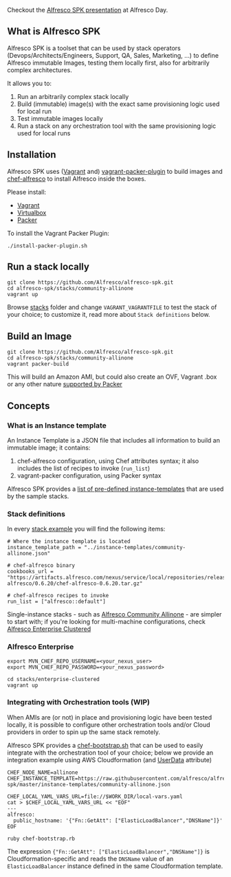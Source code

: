 Checkout the [Alfresco SPK presentation](http://www.slideshare.net/m.pillitu/alfresco-spkalfrescoday) at Alfresco Day.

## What is Alfresco SPK
Alfresco SPK is a toolset that can be used by stack operators (Devops/Architects/Engineers, Support, QA, Sales, Marketing, ...) to define Alfresco immutable Images, testing them locally first, also for arbitrarily complex architectures.

It allows you to:
1. Run an arbitrarily complex stack locally
2. Build (immutable) image(s) with the exact same provisioning logic used for local run
3. Test immutable images locally
4. Run a stack on any orchestration tool with the same provisioning logic used for local runs

## Installation
Alfresco SPK uses ([Vagrant](https://www.vagrantup.com) and) [vagrant-packer-plugin](https://github.com/Alfresco/vagrant-packer-plugin) to build images and [chef-alfresco](https://github.com/Alfresco/chef-alfresco) to install Alfresco inside the boxes.

Please install:
* [Vagrant](https://www.vagrantup.com/downloads.html)
* [Virtualbox](https://www.virtualbox.org/)
* [Packer](https://packer.io/downloads.html)

To install the Vagrant Packer Plugin:
```
./install-packer-plugin.sh
```

## Run a stack locally
```
git clone https://github.com/Alfresco/alfresco-spk.git
cd alfresco-spk/stacks/community-allinone
vagrant up
```
Browse [stacks](stacks) folder and change `VAGRANT_VAGRANTFILE` to test the stack of your choice; to customize it, read more about `Stack definitions` below.

## Build an Image
```
git clone https://github.com/Alfresco/alfresco-spk.git
cd alfresco-spk/stacks/community-allinone
vagrant packer-build
```
This will build an Amazon AMI, but could also create an OVF, Vagrant .box or any other nature [supported by Packer](https://www.packer.io/docs/templates/builders.html)

## Concepts

### What is an Instance template
An Instance Template is a JSON file that includes all information to build an immutable image; it contains:
1. chef-alfresco configuration, using Chef attributes syntax; it also includes the list of recipes to invoke (`run_list`)
2. vagrant-packer configuration, using Packer syntax

Alfresco SPK provides a [list of pre-defined instance-templates](instance-templates) that are used by the sample stacks.

### Stack definitions
In every [stack example](stack-examples) you will find the following items:
```
# Where the instance template is located
instance_template_path = "../instance-templates/community-allinone.json"

# chef-alfresco binary
cookbooks_url = "https://artifacts.alfresco.com/nexus/service/local/repositories/releases/content/org/alfresco/devops/chef-alfresco/0.6.20/chef-alfresco-0.6.20.tar.gz"

# chef-alfresco recipes to invoke
run_list = ["alfresco::default"]
```

Single-instance stacks - such as [Alfresco Community Allinone](stacks/community-allinone.vagrant.rb) - are simpler to start with; if you're looking for multi-machine configurations, check [Alfresco Enterprise Clustered](stacks/enterprise-clustered.vagrant.rb)

### Alfresco Enterprise
```
export MVN_CHEF_REPO_USERNAME=<your_nexus_user>
export MVN_CHEF_REPO_PASSWORD=<your_nexus_password>

cd stacks/enterprise-clustered
vagrant up
```

### Integrating with Orchestration tools (WIP)
When AMIs are (or not) in place and provisioning logic have been tested locally, it is possible to configure other orchestration tools and/or Cloud providers in order to spin up the same stack remotely.

Alfresco SPK provides a [chef-bootstrap.sh](scripts/chef-bootstrap.sh) that can be used to easily integrate with the orchestration tool of your choice; below we provide an integration example using AWS Cloudformation (and [UserData](http://docs.aws.amazon.com/AWSEC2/latest/UserGuide/user-data.html) attribute)

```
CHEF_NODE_NAME=allinone
CHEF_INSTANCE_TEMPLATE=https://raw.githubusercontent.com/alfresco/alfresco-spk/master/instance-templates/community-allinone.json

CHEF_LOCAL_YAML_VARS_URL=file://$WORK_DIR/local-vars.yaml
cat > $CHEF_LOCAL_YAML_VARS_URL << "EOF"
---
alfresco:
  public_hostname: '{"Fn::GetAtt": ["ElasticLoadBalancer","DNSName"]}'
EOF

ruby chef-bootstrap.rb
```

The expression `{"Fn::GetAtt": ["ElasticLoadBalancer","DNSName"]}` is Cloudformation-specific and reads the `DNSName` value of an `ElasticLoadBalancer` instance defined in the same Cloudformation template.
